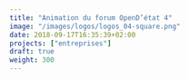 ```yaml
---
title: "Animation du forum OpenD’état 4"
image: "/images/logos/logos_04-square.png"
date: 2018-09-17T16:35:39+02:00
projects: ["entreprises"]
draft: true
weight: 300
---
```


